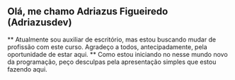 ## Olá, me chamo Adriazus Figueiredo (Adriazusdev)

** Atualmente sou auxiliar de escritório, mas estou buscando mudar de profissão com este curso. Agradeço a todos, antecipadamente, pela oportunidade de estar aqui.
** Como estou iniciando no nesse mundo novo da programação, peço desculpas pela apresentação simples que estou fazendo aqui.
